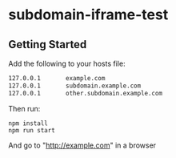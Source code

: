 # subdomain-iframe-test

## Getting Started

Add the following to your hosts file:

```bash
127.0.0.1       example.com
127.0.0.1       subdomain.example.com
127.0.0.1       other.subdomain.example.com
```

Then run:
```
npm install
npm run start
```

And go to "http://example.com" in a browser